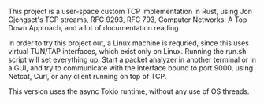 This project is a user-space custom TCP implementation in Rust, using Jon Gjengset's TCP streams, RFC 9293, RFC 793, Computer Networks: A Top Down Approach, and a lot of documentation reading.

In order to try this project out, a Linux machine is requried, since this uses virtual TUN/TAP interfaces, which exist only on Linux.
Running the run.sh script will set everything up. Start a packet analyzer in another terminal or in a GUI, and try to communicate with the interface bound to port 9000, using Netcat, Curl, or any client running on top of TCP.

This version uses the async Tokio runtime, without any use of OS threads.
